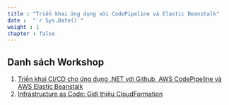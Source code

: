 ```yaml
---
title : "Triển khai ứng dụng với CodePipeline và Elastic Beanstalk"
date :  "`r Sys.Date()`" 
weight : 1 
chapter : false
---
```


## Danh sách Workshop

1. [Triển khai CI/CD cho ứng dụng .NET với Github, AWS CodePipeline và AWS Elastic Beanstalk](https://weebneedweed.github.io/implement-ci-cd-dotnet-core-eb-pipeline/)
2. [Infrastructure as Code: Giới thiệu CloudFormation](https://weebneedweed.github.io/ws-intro-to-cfn)
